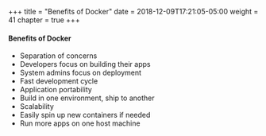 +++
title = "Benefits of Docker"
date = 2018-12-09T17:21:05-05:00
weight = 41
chapter = true
+++

#### Benefits of Docker
* Separation of concerns
* Developers focus on building their apps 
* System admins focus on deployment
* Fast development cycle
* Application portability
* Build in one environment, ship to another
* Scalability
* Easily spin up new containers if needed
* Run more apps on one host machine
